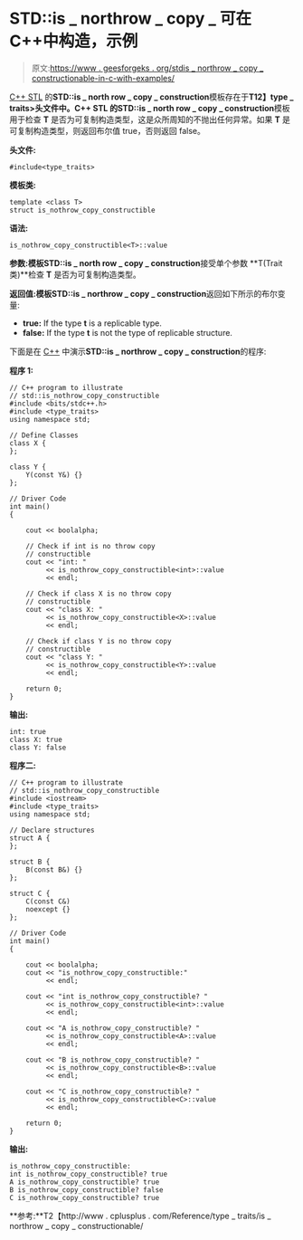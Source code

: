 # STD::is _ northrow _ copy _ 可在 C++中构造，示例

> 原文:[https://www . geesforgeks . org/stdis _ northrow _ copy _ constructionable-in-c-with-examples/](https://www.geeksforgeeks.org/stdis_nothrow_copy_constructible-in-c-with-examples/)

[C++ STL](https://www.geeksforgeeks.org/the-c-standard-template-library-stl/) 的**STD::is _ north row _ copy _ construction**模板存在于**T12】type _ traits>**头文件中。C++ STL 的**STD::is _ north row _ copy _ construction**模板用于检查 **T** 是否为可复制构造类型，这是众所周知的不抛出任何异常。如果 **T** 是可复制构造类型，则返回布尔值 true，否则返回 false。

**头文件:**

```
#include<type_traits>

```

**模板类:**

```
template <class T>
struct is_nothrow_copy_constructible

```

**语法:**

```
is_nothrow_copy_constructible<T>::value

```

**参数:**模板**STD::is _ north row _ copy _ construction**接受单个参数 **T(Trait 类)**检查 **T** 是否为可复制构造类型。

**返回值:**模板**STD::is _ northrow _ copy _ construction**返回如下所示的布尔变量:

*   **true:** If the type **t** is a replicable type.
*   **false:** If the type **t** is not the type of replicable structure.

下面是在 [C++](https://www.geeksforgeeks.org/c-plus-plus/) 中演示**STD::is _ northrow _ copy _ construction**的程序:

**程序 1:**

```
// C++ program to illustrate
// std::is_nothrow_copy_constructible
#include <bits/stdc++.h>
#include <type_traits>
using namespace std;

// Define Classes
class X {
};

class Y {
    Y(const Y&) {}
};

// Driver Code
int main()
{

    cout << boolalpha;

    // Check if int is no throw copy
    // constructible
    cout << "int: "
         << is_nothrow_copy_constructible<int>::value
         << endl;

    // Check if class X is no throw copy
    // constructible
    cout << "class X: "
         << is_nothrow_copy_constructible<X>::value
         << endl;

    // Check if class Y is no throw copy
    // constructible
    cout << "class Y: "
         << is_nothrow_copy_constructible<Y>::value
         << endl;

    return 0;
}
```

**输出:**

```
int: true
class X: true
class Y: false

```

**程序二:**

```
// C++ program to illustrate
// std::is_nothrow_copy_constructible
#include <iostream>
#include <type_traits>
using namespace std;

// Declare structures
struct A {
};

struct B {
    B(const B&) {}
};

struct C {
    C(const C&)
    noexcept {}
};

// Driver Code
int main()
{

    cout << boolalpha;
    cout << "is_nothrow_copy_constructible:"
         << endl;

    cout << "int is_nothrow_copy_constructible? "
         << is_nothrow_copy_constructible<int>::value
         << endl;

    cout << "A is_nothrow_copy_constructible? "
         << is_nothrow_copy_constructible<A>::value
         << endl;

    cout << "B is_nothrow_copy_constructible? "
         << is_nothrow_copy_constructible<B>::value
         << endl;

    cout << "C is_nothrow_copy_constructible? "
         << is_nothrow_copy_constructible<C>::value
         << endl;

    return 0;
}
```

**输出:**

```
is_nothrow_copy_constructible:
int is_nothrow_copy_constructible? true
A is_nothrow_copy_constructible? true
B is_nothrow_copy_constructible? false
C is_nothrow_copy_constructible? true

```

**参考:**T2【http://www . cplusplus . com/Reference/type _ traits/is _ northrow _ copy _ constructionable/